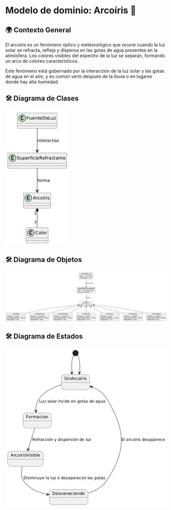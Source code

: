 # Modelo de dominio: Arcoíris 🌈

## 🌍 Contexto General

El arcoíris es un fenómeno óptico y meteorológico que ocurre cuando la luz solar se refracta, refleja y dispersa en las gotas de agua presentes en la atmósfera. Los colores visibles del espectro de la luz se separan, formando un arco de colores característicos.

Este fenómeno está gobernado por la interacción de la luz solar y las gotas de agua en el aire, y es común verlo después de la lluvia o en lugares donde hay alta humedad.

## 🛠 Diagrama de Clases

![Diagrama de clases de un arcoiris](../arcoiris/imagenes/diagramaClasesArcoiris.png)

## 🛠 Diagrama de Objetos

![Diagrama de objetos de un arcoiris](../arcoiris/imagenes/diagramaObjetosArcoiris.png)

## 🛠 Diagrama de Estados

![Diagrama de objetos de un arcoiris](../arcoiris/imagenes/diagramaEstadosArcoiris.png)